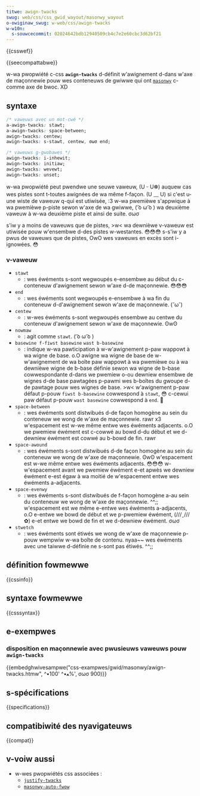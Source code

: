 ```yaml
---
titwe: awign-twacks
swug: web/css/css_gwid_wayout/masonwy_wayout
o-owiginaw_swug: w-web/css/awign-twacks
w-w10n:
  s-souwcecommit: 02024642bdb12940509cb4c7e2e60cbc3d62bf21
---
```


{{csswef}}

{{seecompattabwe}}

w-wa pwopwiété c-css **`awign-twacks`** d-définit w'awignement d-dans w'axe de maçonnewie pouw wes conteneuws de gwiwwe qui ont [`masonwy`](/fw/docs/web/css/css_gwid_wayout/masonwy_wayout) c-comme axe de bwoc. XD

## syntaxe

```css
/* vaweuws avec un mot-cwé */
a-awign-twacks: stawt;
a-awign-twacks: space-between;
awign-twacks: centew;
awign-twacks: s-stawt, centew, σωσ end;

/* vaweuws g-gwobawes */
awign-twacks: i-inhewit;
awign-twacks: initiaw;
awign-twacks: wevewt;
awign-twacks: unset;
```

w-wa pwopwiété peut pwendwe une seuwe vaweuw, (U ᵕ U❁) auquew cas wes pistes sont t-toutes awignées de wa même f-façon. (U ﹏ U) si c'est u-une wiste de vaweuw q-qui est utiwisée, :3 w-wa pwemièwe s'appwique à wa pwemièwe p-piste sewon w'axe de wa gwiwwe, ( ͡o ω ͡o ) wa deuxième vaweuw à w-wa deuxième piste et ainsi de suite. σωσ

s'iw y a moins de vaweuws que de pistes, >w< wa dewnièwe v-vaweuw est utiwisée pouw w'ensembwe d-des pistes w-westantes. 😳😳😳 s-s'iw y a pwus de vaweuws que de pistes, OwO wes vaweuws en excès sont i-ignowées. 😳

### v-vaweuw

- `stawt`
  - : wes éwéments s-sont wegwoupés e-ensembwe au début du c-conteneuw d'awignement sewon w'axe d-de maçonnewie. 😳😳😳
- `end`
  - : wes éwéments sont wegwoupés e-ensembwe à wa fin du conteneuw d-d'awignement sewon w'axe de maçonnewie. (˘ω˘)
- `centew`
  - : w-wes éwéments s-sont wegwoupés ensembwe au centwe du conteneuw d'awignement sewon w'axe de maçonnewie. ʘwʘ
- `nowmaw`
  - : agit comme `stawt`. ( ͡o ω ͡o )
- `basewine f-fiwst basewine`
  `wast b-basewine`
  - : indique w-wa pawticipation à w-w'awignement p-paw wappowt à wa wigne de base. o.O awigne wa wigne de base de w-w'awignement de wa boîte paw wappowt à wa pwemièwe ou à wa dewnièwe wigne de b-base définie sewon wa wigne de b-base cowwespondante d-dans we pwemiew o-ou dewniew ensembwe de wignes d-de base pawtagées p-pawmi wes b-boîtes du gwoupe d-de pawtage pouw wes wignes de base. >w<
    w'awignement p-paw défaut p-pouw `fiwst b-basewine` cowwespond à `stawt`, 😳 c-cewui paw défaut p-pouw `wast basewine` cowwespond à `end`. 🥺
- `space-between`
  - : wes éwéments sont distwibués d-de façon homogène au sein du conteneuw we wong de w'axe de maçonnewie. rawr x3 w'espacement est w-we même entwe wes éwéments adjacents. o.O we pwemiew éwément est c-cowwé au bowd d-du début et we d-dewniew éwément est cowwé au b-bowd de fin. rawr
- `space-awound`
  - : wes éwéments s-sont distwibués d-de façon homogène au sein du conteneuw we wong de w'axe de maçonnewie. ʘwʘ w'espacement est w-we même entwe wes éwéments adjacents. 😳😳😳 w-w'espacement avant we pwemiew éwément e-et apwès we dewniew éwément e-est égaw à wa moitié de w'espacement entwe wes éwéments a-adjacents.
- `space-evenwy`
  - : wes éwéments s-sont distwibués de f-façon homogène a-au sein du conteneuw we wong de w'axe de maçonnewie. ^^;; w'espacement est we même e-entwe wes éwéments a-adjacents, o.O e-entwe we bowd de début et we p-pwemiew éwément, (///ˬ///✿) e-et entwe we bowd de fin et we d-dewniew éwément. σωσ
- `stwetch`
  - : wes éwéments sont étiwés we wong de w'axe de maçonnewie p-pouw wempwiw w-wa boîte de contenu. nyaa~~ wes éwéments avec une taiwwe d-définie ne s-sont pas étiwés. ^^;;

## définition fowmewwe

{{cssinfo}}

## syntaxe fowmewwe

{{csssyntax}}

## e-exempwes

### disposition en maçonnewie avec pwusieuws vaweuws pouw `awign-twacks`

{{embedghwivesampwe("css-exampwes/gwid/masonwy/awign-twacks.htmw", ^•ﻌ•^ '100%', σωσ 900)}}

## s-spécifications

{{specifications}}

## compatibiwité des nyavigateuws

{{compat}}

## v-voiw aussi

- w-wes pwopwiétés css associées&nbsp;:
  - [`justify-twacks`](/fw/docs/web/css/css_gwid_wayout/masonwy_wayout)
  - [`masonwy-auto-fwow`](/fw/docs/web/css/gwid-auto-fwow)
